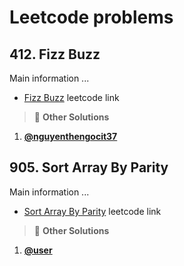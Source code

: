 # Leetcode problems

## 412. Fizz Buzz

Main information ...

- [Fizz Buzz](https://leetcode.com/problems/fizz-buzz/description/) leetcode link

> :mega: **Other Solutions**

1. **[@nguyenthengocit37](https://leetcode.com/problems/fizz-buzz/solutions/6030372/clear-understand)**

<!-- line -->
<!-- line -->
<!-- line -->

## 905. Sort Array By Parity

Main information ...

- [Sort Array By Parity](https://leetcode.com/problems/sort-array-by-parity/description/) leetcode link

> :mega: **Other Solutions**

1. **[@user](url)**

<!-- line -->
<!-- line -->
<!-- line -->
